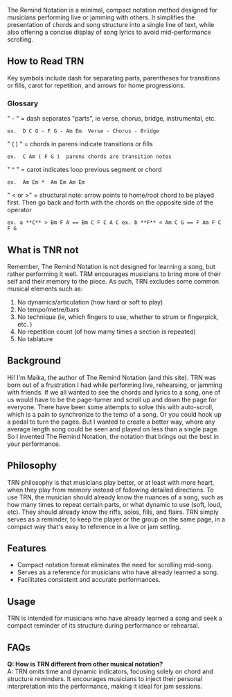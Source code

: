 The Remind Notation is a minimal, compact notation method designed for musicians performing live or jamming with others. It simplifies the presentation of chords and song structure into a single line of text, while also offering a concise display of song lyrics to avoid mid-performance scrolling.

## How to Read TRN  

Key symbols include dash for separating parts, parentheses for transitions or fills, carot for repetition, and arrows for home progressions.

### Glossary

" - " = dash separates "parts", ie verse, chorus, bridge, instrumental, etc. 

`ex. 
D C G - F G - Am Em 
Verse - Chorus - Bridge`

" (    ) " = chords in parens indicate transitions or fills 

`ex. 
C Am ( F G ) 
parens chords are transition notes` 

" ^ " = carot indicates loop previous segment or chord

`ex. 
Am Em * 
Am Em Am Em`

" < or >" = structural note: arrow points to home/root chord to be played first. Then go back and forth with the chords on the opposite side of the operator

`ex. a
**C** > Bm F A == Bm C F C A C
ex. b
**F** < Am C G == F Am F C F G`

## What is TNR not

Remember, The Remind Notation is not designed for learning a song, but rather performing it well. TRM encourages musicians to bring more of their self and their memory to the piece. As such, TRN excludes some common musical elements such as:

1. No dynamics/articulation (how hard or soft to play)
2. No tempo/metre/bars
3. No technique (ie, which fingers to use, whether to strum or fingerpick, etc. )
4. No repetition count (of how mamy times a section is repeated)
5. No tablature


## Background

Hi! I'm Maika, the author of The Remind Notation (and this site). TRN was born out of a frustration I had while performing live, rehearsing, or jamming with friends. If we all wanted to see the chords and lyrics to a song, one of us would have to be the page-turner and scroll up and down the page for everyone. There have been some attempts to solve this with auto-scroll, which is a pain to synchronize to the temp of a song. Or you could hook up a pedal to turn the pages. But I wanted to create a better way, where any average length song could be seen and played on less than a single page. So I invented The Remind Notation, the notation that brings out the best in your performance.  

## Philosophy

TRN philosophy is that musicians play better, or at least with more heart, when they play from memory instead of following detailed directions. To use TRN, the musician should already know the nuances of a song, such as how many times to repeat certain parts, or what dynamic to use (soft, loud, etc). They should already know the riffs, solos, fills, and flairs. TRN simply serves as a reminder, to keep the player or the group on the same page, in a compact way that's easy to reference in a live or jam setting. 


## Features

- Compact notation format eliminates the need for scrolling mid-song.
- Serves as a reference for musicians who have already learned a song.
- Facilitates consistent and accurate performances.




## Usage

TRN is intended for musicians who have already learned a song and seek a compact reminder of its structure during performance or rehearsal.

## FAQs

**Q: How is TRN different from other musical notation?**  
A: TRN omits time and dynamic indicators, focusing solely on chord and structure reminders. It encourages musicians to inject their personal interpretation into the performance, making it ideal for jam sessions.






